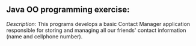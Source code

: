 ## Java OO programming exercise:

*Description:* This programs develops a basic Contact Manager application responsible for storing and managing all our friends' contact information (name and cellphone number).